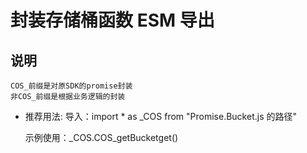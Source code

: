 # 封装存储桶函数 ESM 导出

## 说明

    COS_前缀是对原SDK的promise封装
    非COS_前缀是根据业务逻辑的封装

- 推荐用法:
  导入：import \* as \_COS from "Promise.Bucket.js 的路径"

  示例使用：\_COS.COS_getBucketget()
